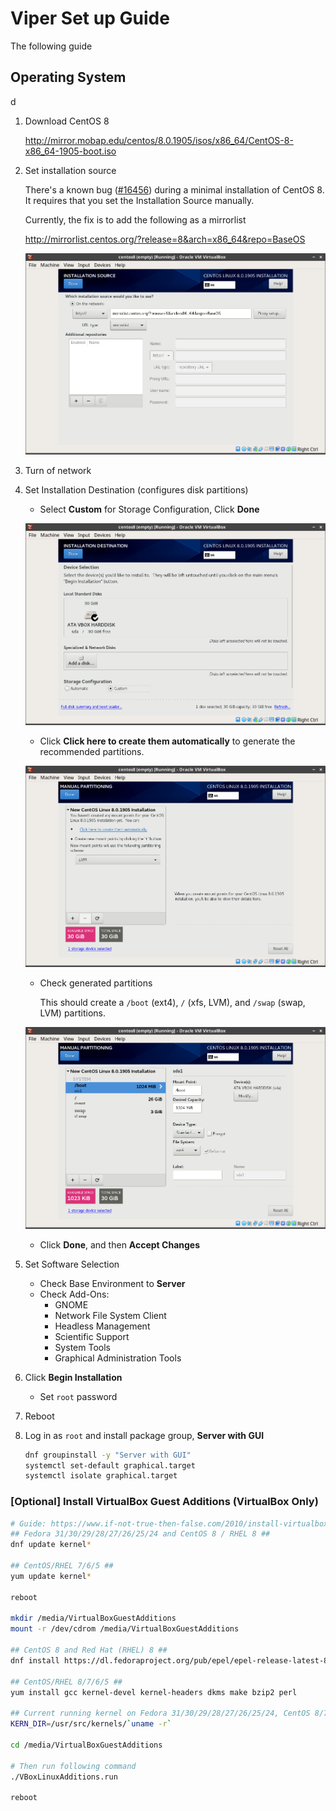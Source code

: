 # Viper Set up Guide

The following guide 

## Operating System
d
1. Download CentOS 8

    http://mirror.mobap.edu/centos/8.0.1905/isos/x86_64/CentOS-8-x86_64-1905-boot.iso

2. Set installation source

    There's a known bug ([#16456](https://bugs.centos.org/view.php?id=16456)) during a minimal installation of CentOS 8. It requires that
    you set the Installation Source manually. 

    Currently, the fix is to add the following as a mirrorlist

    http://mirrorlist.centos.org/?release=8&arch=x86_64&repo=BaseOS

    ![Installation Source Bug Fix](img/installtion_source_bug_fix.png)

3. Turn of network

4. Set Installation Destination (configures disk partitions)

    * Select **Custom** for Storage Configuration, Click **Done**
    
    ![](img/installation_destination_001.png)
    
    * Click **Click here to create them automatically** to generate the recommended partitions.
    
    ![](img/installation_destination_002.png)
    
    * Check generated partitions

      This should create a `/boot` (ext4), `/` (xfs, LVM), and `/swap` (swap, LVM) partitions.

    ![](img/installation_destination_003.png)

    * Click **Done**, and then **Accept Changes**

5. Set Software Selection

    * Check Base Environment to **Server**
    * Check Add-Ons:
      * GNOME
      * Network File System Client
      * Headless Management
      * Scientific Support
      * System Tools
      * Graphical Administration Tools

6. Click **Begin Installation**

    * Set `root` password

7. Reboot

8. Log in as `root` and install package group, **Server with GUI**

    ```bash
    dnf groupinstall -y "Server with GUI"
    systemctl set-default graphical.target
    systemctl isolate graphical.target
    ```

### [Optional] Install VirtualBox Guest Additions (VirtualBox Only)

  ```bash
  # Guide: https://www.if-not-true-then-false.com/2010/install-virtualbox-guest-additions-on-fedora-centos-red-hat-rhel/
  ## Fedora 31/30/29/28/27/26/25/24 and CentOS 8 / RHEL 8 ##
  dnf update kernel*

  ## CentOS/RHEL 7/6/5 ##
  yum update kernel*

  reboot

  mkdir /media/VirtualBoxGuestAdditions
  mount -r /dev/cdrom /media/VirtualBoxGuestAdditions

  ## CentOS 8 and Red Hat (RHEL) 8 ##
  dnf install https://dl.fedoraproject.org/pub/epel/epel-release-latest-8.noarch.rpm

  ## CentOS/RHEL 8/7/6/5 ##
  yum install gcc kernel-devel kernel-headers dkms make bzip2 perl

  ## Current running kernel on Fedora 31/30/29/28/27/26/25/24, CentOS 8/7/6 and Red Hat (RHEL) 8/7/6 ##
  KERN_DIR=/usr/src/kernels/`uname -r`

  cd /media/VirtualBoxGuestAdditions

  # Then run following command
  ./VBoxLinuxAdditions.run

  reboot
  ```